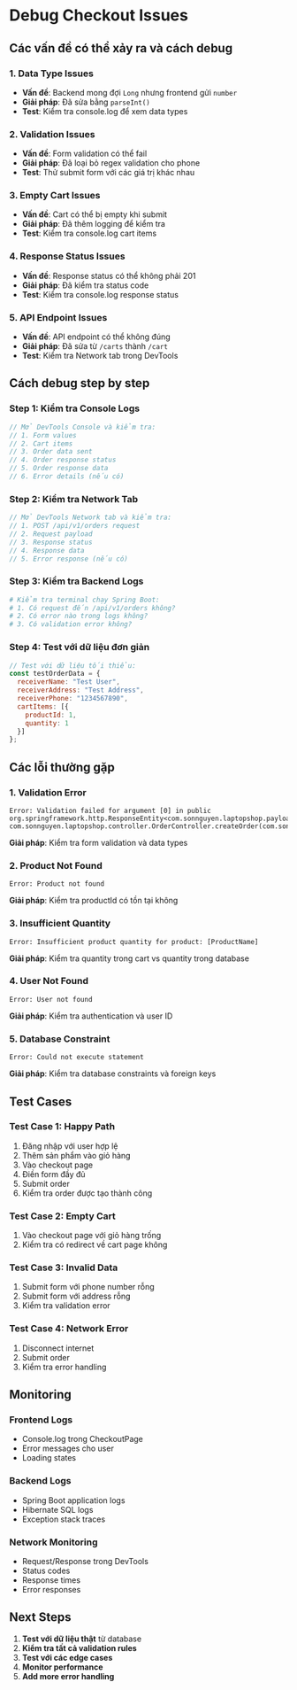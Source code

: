 # Debug Checkout Issues

## Các vấn đề có thể xảy ra và cách debug

### 1. **Data Type Issues**
- **Vấn đề**: Backend mong đợi `Long` nhưng frontend gửi `number`
- **Giải pháp**: Đã sửa bằng `parseInt()`
- **Test**: Kiểm tra console.log để xem data types

### 2. **Validation Issues**
- **Vấn đề**: Form validation có thể fail
- **Giải pháp**: Đã loại bỏ regex validation cho phone
- **Test**: Thử submit form với các giá trị khác nhau

### 3. **Empty Cart Issues**
- **Vấn đề**: Cart có thể bị empty khi submit
- **Giải pháp**: Đã thêm logging để kiểm tra
- **Test**: Kiểm tra console.log cart items

### 4. **Response Status Issues**
- **Vấn đề**: Response status có thể không phải 201
- **Giải pháp**: Đã kiểm tra status code
- **Test**: Kiểm tra console.log response status

### 5. **API Endpoint Issues**
- **Vấn đề**: API endpoint có thể không đúng
- **Giải pháp**: Đã sửa từ `/carts` thành `/cart`
- **Test**: Kiểm tra Network tab trong DevTools

## Cách debug step by step

### Step 1: Kiểm tra Console Logs
```javascript
// Mở DevTools Console và kiểm tra:
// 1. Form values
// 2. Cart items
// 3. Order data sent
// 4. Order response status
// 5. Order response data
// 6. Error details (nếu có)
```

### Step 2: Kiểm tra Network Tab
```javascript
// Mở DevTools Network tab và kiểm tra:
// 1. POST /api/v1/orders request
// 2. Request payload
// 3. Response status
// 4. Response data
// 5. Error response (nếu có)
```

### Step 3: Kiểm tra Backend Logs
```bash
# Kiểm tra terminal chạy Spring Boot:
# 1. Có request đến /api/v1/orders không?
# 2. Có error nào trong logs không?
# 3. Có validation error không?
```

### Step 4: Test với dữ liệu đơn giản
```javascript
// Test với dữ liệu tối thiểu:
const testOrderData = {
  receiverName: "Test User",
  receiverAddress: "Test Address",
  receiverPhone: "1234567890",
  cartItems: [{
    productId: 1,
    quantity: 1
  }]
};
```

## Các lỗi thường gặp

### 1. **Validation Error**
```
Error: Validation failed for argument [0] in public org.springframework.http.ResponseEntity<com.sonnguyen.laptopshop.payload.response.OrderResponse> com.sonnguyen.laptopshop.controller.OrderController.createOrder(com.sonnguyen.laptopshop.payload.request.OrderRequest,org.springframework.security.core.Authentication)
```
**Giải pháp**: Kiểm tra form validation và data types

### 2. **Product Not Found**
```
Error: Product not found
```
**Giải pháp**: Kiểm tra productId có tồn tại không

### 3. **Insufficient Quantity**
```
Error: Insufficient product quantity for product: [ProductName]
```
**Giải pháp**: Kiểm tra quantity trong cart vs quantity trong database

### 4. **User Not Found**
```
Error: User not found
```
**Giải pháp**: Kiểm tra authentication và user ID

### 5. **Database Constraint**
```
Error: Could not execute statement
```
**Giải pháp**: Kiểm tra database constraints và foreign keys

## Test Cases

### Test Case 1: Happy Path
1. Đăng nhập với user hợp lệ
2. Thêm sản phẩm vào giỏ hàng
3. Vào checkout page
4. Điền form đầy đủ
5. Submit order
6. Kiểm tra order được tạo thành công

### Test Case 2: Empty Cart
1. Vào checkout page với giỏ hàng trống
2. Kiểm tra có redirect về cart page không

### Test Case 3: Invalid Data
1. Submit form với phone number rỗng
2. Submit form với address rỗng
3. Kiểm tra validation error

### Test Case 4: Network Error
1. Disconnect internet
2. Submit order
3. Kiểm tra error handling

## Monitoring

### Frontend Logs
- Console.log trong CheckoutPage
- Error messages cho user
- Loading states

### Backend Logs
- Spring Boot application logs
- Hibernate SQL logs
- Exception stack traces

### Network Monitoring
- Request/Response trong DevTools
- Status codes
- Response times
- Error responses

## Next Steps

1. **Test với dữ liệu thật** từ database
2. **Kiểm tra tất cả validation rules**
3. **Test với các edge cases**
4. **Monitor performance**
5. **Add more error handling**
